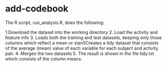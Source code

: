 # add-codebook
The R script, run_analysis.R, does the following:

1.Download the dataset into the working directory
2. Load the activity and feature info
3. Loads both the training and test datasets, keeping only those columns which reflect a mean or stan5Creates a tidy dataset that consists of the average (mean) value of each variable for each subject and activity pair.
4. Merges the two datasets
5. The result is shown in the file tidy.txt which consists of the column means.
